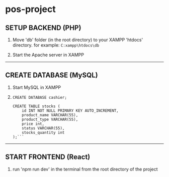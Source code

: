 # pos-project

## SETUP BACKEND (PHP)

1. Move 'db' folder (in the root directory) to your XAMPP 'htdocs' directory.
    for example: `C:xampp\htdocs\db`

2. Start the Apache server in XAMPP

---

## CREATE DATABASE (MySQL)
1. Start MySQL in XAMPP

2. ```
   CREATE DATABASE cashier;
    
   CREATE TABLE stocks (
       id INT NOT NULL PRIMARY KEY AUTO_INCREMENT,
       product_name VARCHAR(55),
       product_type VARCHAR(55),
       price int,
       status VARCHAR(55),
       stocks_quantity int
   );```
---

## START FRONTEND (React)

1. run 'npm run dev' in the terminal from the root directory of the project

